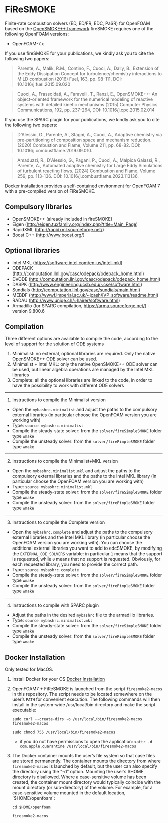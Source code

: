 FiReSMOKE
========

Finite-rate combustion solvers (ED, ED/FR, EDC, PaSR) for OpenFOAM based on the [OpenSMOKE++ framework][1]
fireSMOKE requires one of the following OpenFOAM versions:
- OpenFOAM-7.x

If you use fireSMOKE for your publications, we kindly ask you to cite the following two papers:

> Parente, A., Malik, R.M., Contino, F., Cuoci, A., Dally, B., 
> Extension of the Eddy Dissipation Concept for turbulence/chemistry interactions to MILD combustion
> (2016) Fuel, 163, pp. 98-111, DOI: 10.1016/j.fuel.2015.09.020

> Cuoci, A., Frassoldati, A., Faravelli, T., Ranzi, E., 
> OpenSMOKE++: An object-oriented framework for the numerical modeling of reactive systems with detailed kinetic mechanisms 
> (2015) Computer Physics Communications, 192, pp. 237-264, DOI: 10.1016/j.cpc.2015.02.014

If you use the SPARC plugin for your publications, we kindly ask you to cite the following two papers:

> D'Alessio, G., Parente, A., Stagni, A., Cuoci, A., 
> Adaptive chemistry via pre-partitioning of composition space and mechanism reduction. 
> (2020) Combustion and Flame, Volume 211, pp. 68-82. DOI: 10.1016/j.combustflame.2019.09.010.

> Amaduzzi, R., D'Alessio, G., Pagani, P., Cuoci, A., Malpica Galassi, R., Parente, A., 
> Automated adaptive chemistry for Large Eddy Simulations of turbulent reacting flows. 
> (2024) Combustion and Flame, Volume 259, pp. 113-136. DOI: 10.1016/j.combustflame.2023.113136.

Docker installation provides a self-contained environment for OpenFOAM 7 with a pre-compiled version of FiReSMOKE.

Compulsory libraries
--------------------
- OpenSMOKE++ (already included in fireSMOKE)
- Eigen (http://eigen.tuxfamily.org/index.php?title=Main_Page)
- RapidXML (http://rapidxml.sourceforge.net/)
- Boost C++ (http://www.boost.org/)

Optional libraries
------------------
- Intel MKL (https://software.intel.com/en-us/intel-mkl)
- ODEPACK (http://computation.llnl.gov/casc/odepack/odepack_home.html)
- DVODE (http://computation.llnl.gov/casc/odepack/odepack_home.html)
- DASPK (http://www.engineering.ucsb.edu/~cse/software.html)
- Sundials (http://computation.llnl.gov/casc/sundials/main.html)
- MEBDF (http://wwwf.imperial.ac.uk/~jcash/IVP_software/readme.html)
- RADAU (http://www.unige.ch/~hairer/software.html)
- Armadillo (for SPARC compilation, https://arma.sourceforge.net/) - version 9.800.6

Compilation
-----------
Three different options are available to compile the code, according to the level of support for the solution of ODE systems
1. Minimalist: no external, optional libraries are required. Only the native OpenSMOKE++ ODE solver can be used.
2. Minimalist + Intel MKL: only the native OpenSMOKE++ ODE solver can be used, but linear algebra operations are managed by the Intel MKL libraries
3. Complete: all the optional libraries are linked to the code, in order to have the possibility to work with different ODE solvers

<a/>

-----------------------------------------------------
1. Instructions to compile the Minimalist version

  - Open the `mybashrc.minimalist` and adjust the paths to the compulsory external libraries (in particular choose the OpenFOAM version you are working with)
  - Type: `source mybashrc.minimalist`
  - Compile the steady-state solver: from the `solver/fireSimpleSMOKE` folder type `wmake`
  - Compile the unsteady solver: from the `solver/firePimpleSMOKE` folder type `wmake`

-----------------------------------------------------
2. Instructions to compile the Minimalist+MKL version

  - Open the `mybashrc.minimalist.mkl` and adjust the paths to the compulsory external libraries and the paths to the Intel MKL library (in particular choose the OpenFOAM version you are working with)
  -  Type: `source mybashrc.minimalist.mkl`
  - Compile the steady-state solver: from the `solver/fireSimpleSMOKE` folder type `wmake`
  - Compile the unsteady solver: from the `solver/firePimpleSMOKE` folder type `wmake`

-----------------------------------------------------
3. Instructions to compile the Complete version
  - Open the `mybashrc.complete` and adjust the paths to the compulsory external libraries and the Intel MKL library (in particular choose the OpenFOAM version you are working with). You can choose the additional external libraries you want to add to edcSMOKE, by modifying the `EXTERNAL_ODE_SOLVERS` variable: in particular `1` means that the support is requested, while `0` means that no support is requested. Obviously, for each requested library, you need to provide the correct path.
  - Type: `source mybashrc.complete`
  - Compile the steady-state solver: from the `solver/fireSimpleSMOKE` folder type `wmake`
  - Compile the unsteady solver: from the `solver/firePimpleSMOKE` folder type `wmake`

-----------------------------------------------------
4. Instructions to compile with SPARC plugin

  - Adjust the paths in the desired `mybashrc` file to the armadillo libraries.
  -  Type: `source mybashrc.minimalist.mkl`
  - Compile the steady-state solver: from the `solver/fireSimpleSMOKE` folder type `wmake`
  - Compile the unsteady solver: from the `solver/firePimpleSMOKE` folder type `wmake`

<a/>

## Docker Installation 
Only tested for MacOS.

1. Install Docker for your OS [Docker Installation](https://docs.docker.com/engine/install/)
2. OpenFOAM7 + FiReSMOKE is launched from the script `firesmoke2-macos` in this repository. The script needs to be located somewhere on the user’s `PATH` for convenient execution. The following commands will then install in the system-wide /usr/local/bin directory and make the script executable:
  
   `sudo curl --create-dirs -o /usr/local/bin/firesmoke2-macos firesmoke2-macos`
   
   `sudo chmod 755 /usr/local/bin/firesmoke2-macos`
   
   + if you do not have permissions to open the application: `xattr -d com.apple.quarantine /usr/local/bin/firesmoke2-macos`
   
4. The Docker container mounts the user’s file system so that case files are stored permanently. The container mounts the directory from where `firesmoke2-macos` is launched by default, but the user can also specify the directory using the “-d” option.  Mounting the user’s $HOME directory is disallowed.  Where a case-sensitive volume has been created, the container mount directory would typically coincide with the mount directory (or sub-directory) of the volume.  For example, for a case-sensitive volume mounted in the default location, `$HOME/openfoam`:
   
   `cd $HOME/openfoam`
   
   `firesmoke2-macos`



[1]: https://www.opensmokepp.polimi.it/
